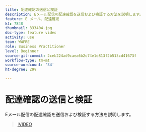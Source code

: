 ```yaml
---
title: 配達確認の送信と検証
description: Eメール配信の配達確認を送信および検証する方法を説明します。
feature: E メール、配達確認
kt: 7848
thumbnail: 333404.jpg
doc-type: feature video
activity: use
team: WWFRE
role: Business Practitioner
level: Beginner
source-git-commit: 2ceb224ad9caea6b2c74e1e813f2b513cd41673f
workflow-type: tm+mt
source-wordcount: '34'
ht-degree: 29%

---
```


# 配達確認の送信と検証

Eメール配信の配達確認を送信および検証する方法を説明します。

>[!VIDEO](https://video.tv.adobe.com/v/333404)
